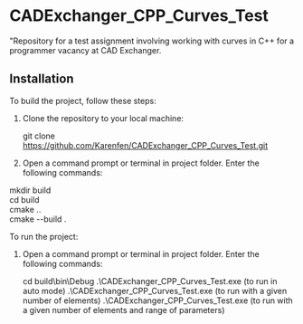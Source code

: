 # CADExchanger_CPP_Curves_Test
"Repository for a test assignment involving working with curves in C++ for a programmer vacancy at CAD Exchanger.

## Installation

To build the project, follow these steps:

1. Clone the repository to your local machine:
   
   git clone https://github.com/Karenfen/CADExchanger_CPP_Curves_Test.git

2. Open a command prompt or terminal in project folder. Enter the following commands:
  
  mkdir build  
  cd build     
  cmake ..    
  cmake --build .

To run the project:

1. Open a command prompt or terminal in project folder. Enter the following commands:

   cd build\bin\Debug
   .\CADExchanger_CPP_Curves_Test.exe                                                        (to run in auto mode)
   .\CADExchanger_CPP_Curves_Test.exe <number of curves>                                     (to run with a given number of elements)
   .\CADExchanger_CPP_Curves_Test.exe  <number of curves> <min marameter> <max parameter>    (to run with a given number of elements and range of parameters)